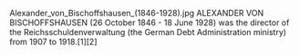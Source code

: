 Alexander_von_Bischoffshausen_(1846-1928).jpg ALEXANDER VON BISCHOFFSHAUSEN (26 October 1846 - 18 June 1928) was the director of the Reichsschuldenverwaltung (the German Debt Administration ministry) from 1907 to 1918.[1][2]
